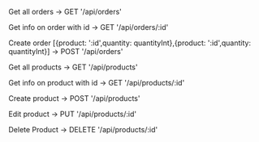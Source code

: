 Get all orders
-> GET '/api/orders'

Get info on order with id
-> GET '/api/orders/:id'

Create order [{product: ':id',quantity: quantityInt},{product: ':id',quantity: quantityInt}]
-> POST '/api/orders'


Get all products
-> GET '/api/products'

Get info on product with id
-> GET '/api/products/:id'

Create product
-> POST '/api/products'

Edit product
-> PUT '/api/products/:id'

Delete Product
-> DELETE '/api/products/:id'
